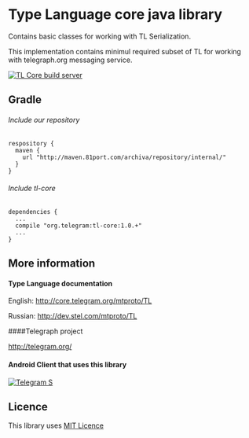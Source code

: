 Type Language core java library
================
Contains basic classes for working with TL Serialization.

This implementation contains minimul required subset of TL for working with telegraph.org messaging service.

[![TL Core build server](http://ci.81port.com/app/rest/builds/buildType:%28id:TypeLanguage_JavaTlCore%29/statusIcon)](http://ci.81port.com/viewType.html?buildTypeId=TypeLanguage_JavaTlCore)

Gradle
----------------
###### Include our repository
````
respository {
  maven {
    url "http://maven.81port.com/archiva/repository/internal/"
  }
}
````

###### Include tl-core
````
dependencies {
  ...
  compile "org.telegram:tl-core:1.0.+"
  ...
}
````

More information
----------------
#### Type Language documentation

English: http://core.telegram.org/mtproto/TL

Russian: http://dev.stel.com/mtproto/TL

####Telegraph project

http://telegram.org/

#### Android Client that uses this library

[![Telegram S](https://developer.android.com/images/brand/en_generic_rgb_wo_45.png)](https://play.google.com/store/apps/details?id=org.telegram.android "Telegram S")

Licence
----------------
This library uses [MIT Licence](LICENCE)

